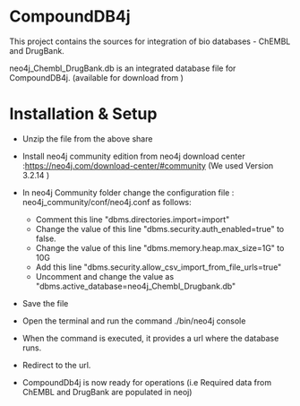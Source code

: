 # CompoundDB4j

This project contains the sources for integration of bio databases - ChEMBL and DrugBank.

neo4j_Chembl_DrugBank.db is an integrated database file for CompoundDB4j. (available for download from )



# Installation & Setup

* Unzip the file from the above share
* Install neo4j community edition from neo4j download center :https://neo4j.com/download-center/#community
  (We used Version 3.2.14 )
* In neo4j Community folder change the configuration file : neo4j_community/conf/neo4j.conf as follows:
    *  Comment this line "dbms.directories.import=import"
    *  Change the value of this line "dbms.security.auth_enabled=true" to false.
    *  Change the value of this line "dbms.memory.heap.max_size=1G" to 10G
    *  Add this line "dbms.security.allow_csv_import_from_file_urls=true"
    *  Uncomment  and change the value as "dbms.active_database=neo4j_Chembl_Drugbank.db" 
    
* Save the file
* Open the terminal and run the command ./bin/neo4j console
* When the command is executed, it provides a url where the database runs.
* Redirect to the url. 
* CompoundDb4j is now ready for operations (i.e Required data from ChEMBL and DrugBank are populated in neoj)
